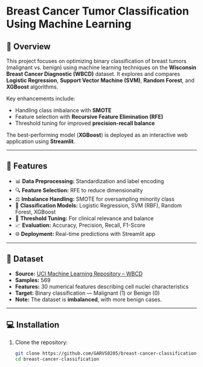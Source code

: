 # Breast Cancer Tumor Classification Using Machine Learning

## 🧠 Overview
This project focuses on optimizing binary classification of breast tumors (malignant vs. benign) using machine learning techniques on the **Wisconsin Breast Cancer Diagnostic (WBCD)** dataset. It explores and compares **Logistic Regression**, **Support Vector Machine (SVM)**, **Random Forest**, and **XGBoost** algorithms.

Key enhancements include:

- Handling class imbalance with **SMOTE**
- Feature selection with **Recursive Feature Elimination (RFE)**
- Threshold tuning for improved **precision-recall balance**

The best-performing model (**XGBoost**) is deployed as an interactive web application using **Streamlit**.

---

## 🚀 Features

- 📊 **Data Preprocessing:** Standardization and label encoding
- 🔍 **Feature Selection:** RFE to reduce dimensionality
- ⚖️ **Imbalance Handling:** SMOTE for oversampling minority class
- 🤖 **Classification Models:** Logistic Regression, SVM (RBF), Random Forest, XGBoost
- 🎯 **Threshold Tuning:** For clinical relevance and balance
- 📈 **Evaluation:** Accuracy, Precision, Recall, F1-Score
- 🌐 **Deployment:** Real-time predictions with Streamlit app

---

## 📂 Dataset

- **Source:** [UCI Machine Learning Repository – WBCD](https://archive.ics.uci.edu/ml/datasets/Breast+Cancer+Wisconsin+%28Diagnostic%29)
- **Samples:** 569
- **Features:** 30 numerical features describing cell nuclei characteristics
- **Target:** Binary classification — Malignant (1) or Benign (0)
- **Note:** The dataset is **imbalanced**, with more benign cases.

---

## 💻 Installation

1. Clone the repository:
   ```bash
   git clone https://github.com/GARVS0205/breast-cancer-classification.git
   cd breast-cancer-classification
